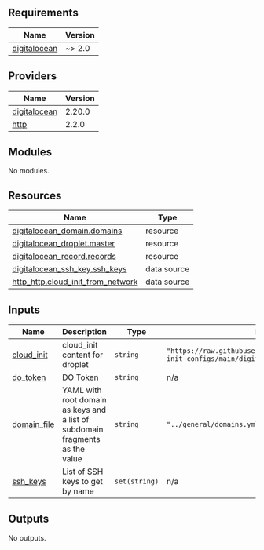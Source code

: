 <!-- BEGINNING OF PRE-COMMIT-TERRAFORM DOCS HOOK -->
## Requirements

| Name | Version |
|------|---------|
| <a name="requirement_digitalocean"></a> [digitalocean](#requirement\_digitalocean) | ~> 2.0 |

## Providers

| Name | Version |
|------|---------|
| <a name="provider_digitalocean"></a> [digitalocean](#provider\_digitalocean) | 2.20.0 |
| <a name="provider_http"></a> [http](#provider\_http) | 2.2.0 |

## Modules

No modules.

## Resources

| Name | Type |
|------|------|
| [digitalocean_domain.domains](https://registry.terraform.io/providers/digitalocean/digitalocean/latest/docs/resources/domain) | resource |
| [digitalocean_droplet.master](https://registry.terraform.io/providers/digitalocean/digitalocean/latest/docs/resources/droplet) | resource |
| [digitalocean_record.records](https://registry.terraform.io/providers/digitalocean/digitalocean/latest/docs/resources/record) | resource |
| [digitalocean_ssh_key.ssh_keys](https://registry.terraform.io/providers/digitalocean/digitalocean/latest/docs/data-sources/ssh_key) | data source |
| [http_http.cloud_init_from_network](https://registry.terraform.io/providers/hashicorp/http/latest/docs/data-sources/http) | data source |

## Inputs

| Name | Description | Type | Default | Required |
|------|-------------|------|---------|:--------:|
| <a name="input_cloud_init"></a> [cloud\_init](#input\_cloud\_init) | cloud\_init content for droplet | `string` | `"https://raw.githubusercontent.com/guppy0130/cloud-init-configs/main/digitalocean.yml"` | no |
| <a name="input_do_token"></a> [do\_token](#input\_do\_token) | DO Token | `string` | n/a | yes |
| <a name="input_domain_file"></a> [domain\_file](#input\_domain\_file) | YAML with root domain as keys and a list of subdomain fragments as the value | `string` | `"../general/domains.yml"` | no |
| <a name="input_ssh_keys"></a> [ssh\_keys](#input\_ssh\_keys) | List of SSH keys to get by name | `set(string)` | n/a | yes |

## Outputs

No outputs.
<!-- END OF PRE-COMMIT-TERRAFORM DOCS HOOK -->

